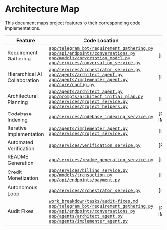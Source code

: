 # Architecture Map

This document maps project features to their corresponding code implementations.

| Feature | Code Location | Status |
|---------|---------------|--------|
| Requirement Gathering | [`app/telegram_bot/requirement_gathering.py`](ai_dev_bot_platform/app/telegram_bot/requirement_gathering.py)<br>[`app/api/endpoints/conversations.py`](ai_dev_bot_platform/app/api/endpoints/conversations.py)<br>[`app/models/conversation_model.py`](ai_dev_bot_platform/app/models/conversation_model.py)<br>[`app/services/conversation_service.py`](ai_dev_bot_platform/app/services/conversation_service.py) | [IMPLEMENTED] |
| Hierarchical AI Collaboration | [`app/services/orchestrator_service.py`](ai_dev_bot_platform/app/services/orchestrator_service.py)<br>[`app/agents/architect_agent.py`](ai_dev_bot_platform/app/agents/architect_agent.py)<br>[`app/agents/implementer_agent.py`](ai_dev_bot_platform/app/agents/implementer_agent.py)<br>[`app/core/config.py`](ai_dev_bot_platform/app/core/config.py) | [IMPLEMENTED] |
| Architectural Planning | [`app/agents/architect_agent.py`](ai_dev_bot_platform/app/agents/architect_agent.py)<br>[`app/prompts/architect_initial_plan.py`](ai_dev_bot_platform/app/prompts/architect_initial_plan.py)<br>[`app/services/project_service.py`](ai_dev_bot_platform/app/services/project_service.py)<br>[`app/services/project_helpers.py`](ai_dev_bot_platform/app/services/project_helpers.py) | [IMPLEMENTED] |
| Codebase Indexing | [`app/services/codebase_indexing_service.py`](ai_dev_bot_platform/app/services/codebase_indexing_service.py) | [PARTIALLY IMPLEMENTED] |
| Iterative Implementation | [`app/agents/implementer_agent.py`](ai_dev_bot_platform/app/agents/implementer_agent.py)<br>[`app/services/project_service.py`](ai_dev_bot_platform/app/services/project_service.py) | [IMPLEMENTED] |
| Automated Verification | [`app/services/verification_service.py`](ai_dev_bot_platform/app/services/verification_service.py) | [PLANNED] |
| README Generation | [`app/services/readme_generation_service.py`](ai_dev_bot_platform/app/services/readme_generation_service.py) | [IMPLEMENTED] |
| Credit Monetization | [`app/services/billing_service.py`](ai_dev_bot_platform/app/services/billing_service.py)<br>[`app/models/transaction.py`](ai_dev_bot_platform/app/models/transaction.py)<br>[`app/api/endpoints/payment.py`](ai_dev_bot_platform/app/api/endpoints/payment.py) | [IMPLEMENTED] |
| Autonomous Loop | [`app/services/orchestrator_service.py`](ai_dev_bot_platform/app/services/orchestrator_service.py) | [IMPLEMENTED] |
| Audit Fixes | [`work_breakdown/tasks/audit-fixes.md`](work_breakdown/tasks/audit-fixes.md)<br>[`app/telegram_bot/requirement_gathering.py`](ai_dev_bot_platform/app/telegram_bot/requirement_gathering.py)<br>[`app/api/endpoints/conversations.py`](ai_dev_bot_platform/app/api/endpoints/conversations.py)<br>[`app/agents/architect_agent.py`](ai_dev_bot_platform/app/agents/architect_agent.py)<br>[`app/agents/implementer_agent.py`](ai_dev_bot_platform/app/agents/implementer_agent.py) | [PARTIALLY IMPLEMENTED] |